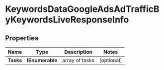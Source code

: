 # KeywordsDataGoogleAdsAdTrafficByKeywordsLiveResponseInfo


## Properties

| Name | Type | Description | Notes |
|------------ | ------------- | ------------- | -------------|
**Tasks** | **IEnumerable<KeywordsDataGoogleAdsAdTrafficByKeywordsLiveTaskInfo>** | array of tasks |[optional]|